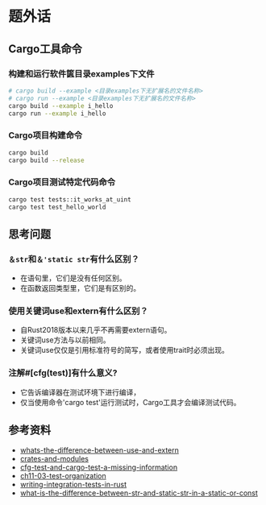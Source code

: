 # 题外话

## Cargo工具命令

### 构建和运行软件篋目录examples下文件

```bash
# cargo build --example <目录examples下无扩展名的文件名称>
# cargo run --example <目录examples下无扩展名的文件名称>
cargo build --example i_hello
cargo run --example i_hello
```

### Cargo项目构建命令
```bash
cargo build
cargo build --release
```

### Cargo项目测试特定代码命令
```bash
cargo test tests::it_works_at_uint
cargo test test_hello_world
```

## 思考问题

### `＆str`和`＆'static str`有什么区别？
- 在语句里，它们是没有任何区别。
- 在函数返回类型里，它们是有区别的。

### 使用关键词use和extern有什么区别？
- 自Rust2018版本以来几乎不再需要extern语句。
- 关键词use方法与以前相同。
- 关键词use仅仅是引用标准符号的简写，或者使用trait时必须出现。

### 注解#[cfg(test)]有什么意义?
- 它告诉编译器在测试环境下进行编译，
- 仅当使用命令'cargo test'运行测试时，Cargo工具才会编译测试代码。

## 参考资料
- [whats-the-difference-between-use-and-extern](https://stackoverflow.com/questions/29403920/whats-the-difference-between-use-and-extern)
- [crates-and-modules](https://doc.rust-lang.org/1.0.0-alpha.2/book/crates-and-modules.html)
- [cfg-test-and-cargo-test-a-missing-information](https://freyskeyd.fr/cfg-test-and-cargo-test-a-missing-information/)
- [ch11-03-test-organization](https://doc.rust-lang.org/book/ch11-03-test-organization.html)
- [writing-integration-tests-in-rust](https://klausi.github.io/rustnish/2017/05/25/writing-integration-tests-in-rust.html)
- [what-is-the-difference-between-str-and-static-str-in-a-static-or-const](https://stackoverflow.com/questions/49684657/what-is-the-difference-between-str-and-static-str-in-a-static-or-const)